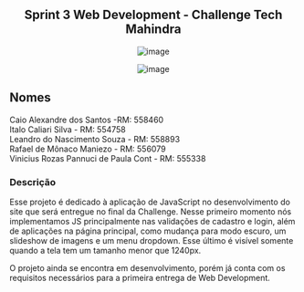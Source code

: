 <h2 align="center">Sprint 3 Web Development - Challenge Tech Mahindra</h2>
<div align="center" width="100px">

![image](https://github.com/Leandrns/python-challenge/assets/162051430/704013e4-e8d1-4782-ac57-2ac59443731b)


![image](https://github.com/Leandrns/python-challenge/assets/162051430/d646bbf7-64d9-4386-b640-1a82c17746a5)


</div>

## Nomes
Caio Alexandre dos Santos -RM: 558460 <br>
Italo Caliari Silva - RM: 554758<br>
Leandro do Nascimento Souza - RM: 558893<br>
Rafael de Mônaco Maniezo - RM: 556079<br>
Vinicius Rozas Pannuci de Paula Cont - RM: 555338<br>

### Descrição
<p>Esse projeto é dedicado à aplicação de JavaScript no desenvolvimento do site que será entregue no final da Challenge. Nesse primeiro momento nós implementamos JS principalmente nas validações de cadastro e login, além de aplicações na página principal, como mudança para modo escuro, um slideshow de imagens e um menu dropdown. Esse último é visível somente quando a tela tem um tamanho menor que 1240px.</p>
<p>O projeto ainda se encontra em desenvolvimento, porém já conta com os requisitos necessários para a primeira entrega de Web Development.</p>

